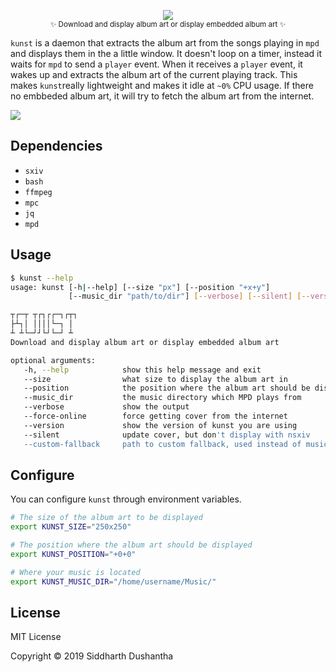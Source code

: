 <p align="center"><img src="extra/kunst_logo.png"><br><sub>✨ Download and display album art or display embedded album art  ✨</sub></p>

```kunst``` is a daemon that extracts the album art from the songs playing in ```mpd``` and displays them in the a little window. It doesn't loop on a timer, instead it waits for ```mpd``` to send a ```player``` event. When it receives a ```player``` event, it wakes up and extracts the album art of the current playing track. This makes ```kunst```really lightweight and makes it idle at ```~0%``` CPU usage. If there no embbeded album art, it will try to fetch the album art from the internet.


<p align="left">
<img src="extra/demo.gif">
</a>
</p>

## Dependencies
- ```sxiv```
- ```bash```
- ```ffmpeg```
- ```mpc```
- ```jq```
- ```mpd```


## Usage

```bash
$ kunst --help
usage: kunst [-h|--help] [--size "px"] [--position "+x+y"]
             [--music_dir "path/to/dir"] [--verbose] [--silent] [--version]

┬┌─┬ ┬┌┐┌┌─┐┌┬┐
├┴┐│ ││││└─┐ │
┴ ┴└─┘┘└┘└─┘ ┴
Download and display album art or display embedded album art

optional arguments:
   -h, --help            show this help message and exit
   --size                what size to display the album art in
   --position            the position where the album art should be displayed
   --music_dir           the music directory which MPD plays from
   --verbose             show the output
   --force-online        force getting cover from the internet
   --version             show the version of kunst you are using
   --silent              update cover, but don't display with nsxiv
   --custom-fallback     path to custom fallback, used instead of music note
```


## Configure
You can configure `kunst` through environment variables.

```bash
# The size of the album art to be displayed
export KUNST_SIZE="250x250"

# The position where the album art should be displayed
export KUNST_POSITION="+0+0"

# Where your music is located
export KUNST_MUSIC_DIR="/home/username/Music/"
```


## License
MIT License

Copyright © 2019 Siddharth Dushantha
